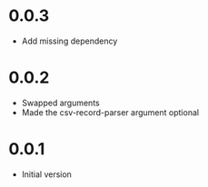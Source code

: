 
# 0.0.3

* Add missing dependency

# 0.0.2

* Swapped arguments
* Made the csv-record-parser argument optional

# 0.0.1

* Initial version
